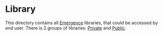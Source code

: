 # Library

This directory contains all [Emergence](../README.md) libraries, that could be accessed by end user. There is 2 groups
of libraries: [Private](./Private/README.md) and [Public](./Public/README.md).
